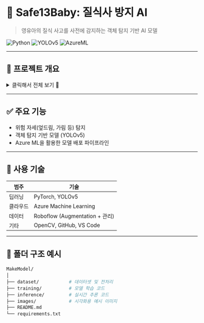 # 👶 Safe13Baby: 질식사 방지 AI

> 영유아의 질식 사고를 사전에 감지하는 객체 탐지 기반 AI 모델

![Python](https://img.shields.io/badge/Python-3776AB?style=flat-square&logo=python&logoColor=white)
![YOLOv5](https://img.shields.io/badge/YOLOv5-FFBF00?style=flat-square&logo=yolo&logoColor=black)
![AzureML](https://img.shields.io/badge/Azure_ML-0078D4?style=flat-square&logo=microsoftazure&logoColor=white)

---

## 🧸 프로젝트 개요

<details>
<summary>클릭해서 전체 보기 👀</summary>

<br/>

### 📍 주제 및 기획의도

<img src="[https://https://github.com/SafeBabyAI/main/blob/main/%EA%B8%B0%ED%9A%8D%EC%9D%98%EB%8F%84%201.jpg?raw=true" width="100%"/>
<img src="https://github.com/SafeBabyAI/main/blob/main/%EA%B0%9C%EC%9A%94%2002.png?raw=true" width="100%"/>
<img src="https://github.com/SafeBabyAI/main/blob/main/%EA%B0%9C%EC%9A%94%2003.png?raw=true" width="100%"/>
<img src="https://github.com/SafeBabyAI/main/blob/main/%EA%B0%9C%EC%9A%94%2004.png?raw=true" width="100%"/>

</details>

---

## ✅ 주요 기능

- 위험 자세(엎드림, 가림 등) 탐지
- 객체 탐지 기반 모델 (YOLOv5)
- Azure ML을 활용한 모델 배포 파이프라인

---

## 🧠 사용 기술

| 범주 | 기술 |
|------|------|
| 딥러닝 | PyTorch, YOLOv5 |
| 클라우드 | Azure Machine Learning |
| 데이터 | Roboflow (Augmentation + 관리) |
| 기타 | OpenCV, GitHub, VS Code |

---

## 🧪 폴더 구조 예시

```bash
MakeModel/
│
├── dataset/           # 데이터셋 및 전처리
├── training/          # 모델 학습 코드
├── inference/         # 실시간 추론 코드
├── images/            # 시각화용 예시 이미지
├── README.md
└── requirements.txt
